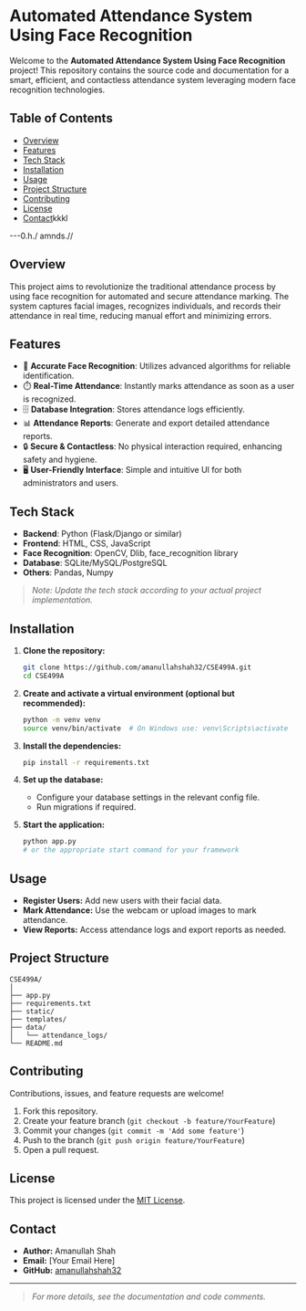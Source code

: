 
# Automated Attendance System Using Face Recognition

Welcome to the **Automated Attendance System Using Face Recognition** project! This repository contains the source code and documentation for a smart, efficient, and contactless attendance system leveraging modern face recognition technologies.

## Table of Contents

- [Overview](#overview)
- [Features](#features)
- [Tech Stack](#tech-stack)
- [Installation](#installation)
- [Usage](#usage)
- [Project Structure](#project-structure)
- [Contributing](#contributing)
- [License](#license)
- [Contact](#contact)kkkl

---0.h./ amnds.//

## Overview

This project aims to revolutionize the traditional attendance process by using face recognition for automated and secure attendance marking. The system captures facial images, recognizes individuals, and records their attendance in real time, reducing manual effort and minimizing errors.

## Features

- 🎯 **Accurate Face Recognition**: Utilizes advanced algorithms for reliable identification.
- ⏱️ **Real-Time Attendance**: Instantly marks attendance as soon as a user is recognized.
- 🗄️ **Database Integration**: Stores attendance logs efficiently.
- 📊 **Attendance Reports**: Generate and export detailed attendance reports.
- 🔒 **Secure & Contactless**: No physical interaction required, enhancing safety and hygiene.
- 🖥️ **User-Friendly Interface**: Simple and intuitive UI for both administrators and users.

## Tech Stack

- **Backend**: Python (Flask/Django or similar)
- **Frontend**: HTML, CSS, JavaScript
- **Face Recognition**: OpenCV, Dlib, face_recognition library
- **Database**: SQLite/MySQL/PostgreSQL
- **Others**: Pandas, Numpy

> _Note: Update the tech stack according to your actual project implementation._

## Installation

1. **Clone the repository:**
   ```bash
   git clone https://github.com/amanullahshah32/CSE499A.git
   cd CSE499A
   ```

2. **Create and activate a virtual environment (optional but recommended):**
   ```bash
   python -m venv venv
   source venv/bin/activate  # On Windows use: venv\Scripts\activate
   ```

3. **Install the dependencies:**
   ```bash
   pip install -r requirements.txt
   ```

4. **Set up the database:**
   - Configure your database settings in the relevant config file.
   - Run migrations if required.

5. **Start the application:**
   ```bash
   python app.py
   # or the appropriate start command for your framework
   ```

## Usage

- **Register Users:** Add new users with their facial data.
- **Mark Attendance:** Use the webcam or upload images to mark attendance.
- **View Reports:** Access attendance logs and export reports as needed.

## Project Structure

```
CSE499A/
│
├── app.py
├── requirements.txt
├── static/
├── templates/
├── data/
│   └── attendance_logs/
└── README.md
```

## Contributing

Contributions, issues, and feature requests are welcome!

1. Fork this repository.
2. Create your feature branch (`git checkout -b feature/YourFeature`)
3. Commit your changes (`git commit -m 'Add some feature'`)
4. Push to the branch (`git push origin feature/YourFeature`)
5. Open a pull request.

## License

This project is licensed under the [MIT License](LICENSE).

## Contact

- **Author:** Amanullah Shah
- **Email:** [Your Email Here]
- **GitHub:** [amanullahshah32](https://github.com/amanullahshah32)

---

> _For more details, see the documentation and code comments._
